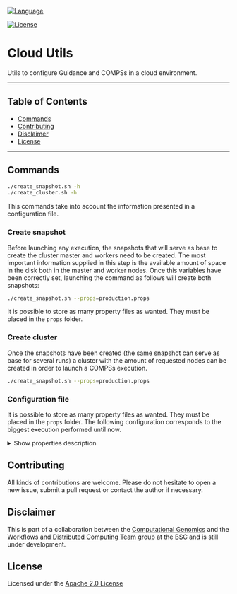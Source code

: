 <!-- Main Repository language -->
[![Language](https://img.shields.io/badge/language-bash-green.svg)](https://img.shields.io/badge/language-bash-green.svg)

<!-- Repository License -->
[![License](https://img.shields.io/badge/License-Apache%202.0-blue.svg)](https://github.com/ramonamela/guidance_cloud/blob/master/LICENSE)


# Cloud Utils

Utils to configure Guidance and COMPSs in a cloud environment.

---

## Table of Contents

* [Commands](#commands)
* [Contributing](#contributing)
* [Disclaimer](#disclaimer)
* [License](#license)

---

## Commands

```bash
./create_snapshot.sh -h
./create_cluster.sh -h
```
This commands take into account the information presented in a configuration file.

### Create snapshot
Before launching any execution, the snapshots that will serve as base to create the cluster master and workers need to be created. The most important information supplied in this step is the available amount of space in the disk both in the master and worker nodes.
Once this variables have been correctly set, launching the command as follows will create both snapshots:

```bash
./create_snapshot.sh --props=production.props
```

It is possible to store as many property files as wanted. They must be placed in the ```props``` folder.

### Create cluster
Once the snapshots have been created (the same snapshot can serve as base for several runs) a cluster with the amount of requested nodes can be created in order to launch a COMPSs execution.

```bash
./create_snapshot.sh --props=production.props
```

### Configuration file
It is possible to store as many property files as wanted. They must be placed in the ```props``` folder. The following configuration corresponds to the biggest execution performed until now. 

<details><summary>Show properties description</summary>


<p>

The content of the production.xml file is as follows:
```
## General project information
USERNAME="computational.genomics.bsc"
PUBLIC_SSH_FILE="${HOME}/.ssh/id_rsa.pub"
PROJECT_NAME="guidance"
IDENTIFICATION_JSON="$( cd "$( dirname "${BASH_SOURCE[0]}" )" >/dev/null 2>&1 && pwd )/../guidance-252716-784e2a010688.json"

## Base instance information
BASE_INSTANCE_NAME="guidancebase"
SNAPSHOT_NAME="snap${PROJECT_NAME}"
OVERRIDE_INSTANCE="true"

## Bucket information
#BUCKET_NAME="bucket-${PROJECT_NAME}"
BUCKET_NAME="guidance_bucket"

## Cluster options
CLUSTER_INSTANCE_NAME="guidancecluster"
NODE_MEM="standard"  # standard, highmem, highcpu
NODE_CPUS=64
NUM_NODES=8
```

The first block of information concerns the identification information in order to access the Google Cloud platform. First, the username of the Google Cloud account must be set. Next, a public ssh file in order to access the remote machines to monitor the execution and the project name into which the execution will run. Finally, the identification json corresponding to the authentification service with all the permisions correctly set is given.

The second block specifies the name of the base instance that will be created in order to install all the dependencies and then create a snapshot with the specified name. In addition, there is a boolean value to point out whether an existant image with the given name should be erased or not.

</p>
</details>

## Contributing

All kinds of contributions are welcome. Please do not hesitate to open a new issue,
submit a pull request or contact the author if necessary. 
 

## Disclaimer

This is part of a collaboration between the [Computational Genomics][cg-bsc] and the [Workflows and Distributed Computing Team][wdc-bsc] group at the [BSC][bsc] and is still
under development. 


## License

Licensed under the [Apache 2.0 License][apache-2]


[wdc-bsc]: https://www.bsc.es/discover-bsc/organisation/scientific-structure/workflows-and-distributed-computing
[cg-bsc]: https://www.bsc.es/discover-bsc/organisation/scientific-structure/computational-genomics
[bsc]: https://www.bsc.es/

[apache-2]: http://www.apache.org/licenses/LICENSE-2.0

